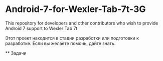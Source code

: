 # Android-7-for-Wexler-Tab-7t-3G
This repository for developers and other contributors who wish to provide Android 7 support to Wexler Tab 7t

Этот проект находится в стадии разработки или подготовки к разработке. Если вы желаете помочь, дайте знать.

** Задачи
